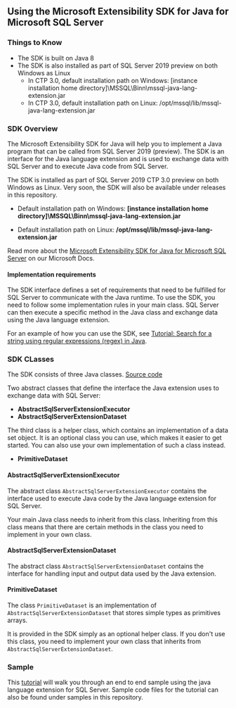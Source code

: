 ## Using the ​Microsoft Extensibility SDK for Java for Microsoft SQL Server​

### Things to Know

* The SDK is built on Java 8
* The SDK is also installed as part of SQL Server 2019 preview on both Windows as Linux
  * In CTP 3.0, default installation path on Windows: [instance installation home directory]\MSSQL\Binn\mssql-java-lang-extension.jar
  * In CTP 3.0, default installation path on Linux: /opt/mssql/lib/mssql-java-lang-extension.jar 

### SDK Overview

The Microsoft Extensibility SDK for Java will help you to implement a Java program that can be called from SQL Server 2019 (preview). The SDK is an interface for the Java language extension and is used to exchange data with SQL Server and to execute Java code from SQL Server.

The SDK is installed as part of SQL Server 2019 CTP 3.0 preview on both Windows as Linux.
Very soon, the SDK will also be available under releases in this repository.

+ Default installation path on Windows: **[instance installation home directory]\MSSQL\Binn\mssql-java-lang-extension.jar**

+ Default installation path on Linux: **/opt/mssql/lib/mssql-java-lang-extension.jar**

Read more about the [​Microsoft Extensibility SDK for Java for Microsoft SQL Server​](https://docs.microsoft.com/en-us/sql/language-extensions/how-to/extensibility-sdk-java-sql-server?view=sqlallproducts-allversions) on our Microsoft Docs.

#### Implementation requirements

The SDK interface defines a set of requirements that need to be fulfilled for SQL Server to communicate with the Java runtime. To use the SDK, you need to follow some implementation rules in your main class. SQL Server can then execute a specific method in the Java class and exchange data using the Java language extension.

For an example of how you can use the SDK, see [Tutorial: Search for a string using regular expressions (regex) in Java](https://docs.microsoft.com/en-us/sql/language-extensions/tutorials/search-for-string-using-regular-expressions-in-java?view=sqlallproducts-allversions).

### SDK CLasses

The SDK consists of three Java classes. [Source code](https://github.com/microsoft/sql-server-language-extensions/tree/master/language-extensions/java/sdk/src/main/java/com/microsoft/sqlserver/javalangextension)

Two abstract classes that define the interface the Java extension uses to exchange data with SQL Server:

- **AbstractSqlServerExtensionExecutor**
- **AbstractSqlServerExtensionDataset**

The third class is a helper class, which contains an implementation of a data set object. It is an optional class you can use, which makes it easier to get started. You can also use your own implementation of such a class instead.

- **PrimitiveDataset**


#### AbstractSqlServerExtensionExecutor

The abstract class `AbstractSqlServerExtensionExecutor` contains the interface used to execute Java code by the Java language extension for SQL Server.

Your main Java class needs to inherit from this class. Inheriting from this class means that there are certain methods in the class you need to implement in your own class.

#### AbstractSqlServerExtensionDataset

The abstract class `AbstractSqlServerExtensionDataset` contains the interface for handling input and output data used by the Java extension.

#### PrimitiveDataset

The class `PrimitiveDataset` is an implementation of `AbstractSqlServerExtensionDataset` that stores simple types as primitives arrays.

It is provided in the SDK simply as an optional helper class. If you don't use this class, you need to implement your own class that inherits from `AbstractSqlServerExtensionDataset`. 

### Sample

This [tutorial](https://docs.microsoft.com/en-us/sql/language-extensions/tutorials/search-for-string-using-regular-expressions-in-java?view=sqlallproducts-allversions) will walk you through an end to end sample using the java language extension for SQL Server. Sample code files for the tutorial can also be found under samples in this repository.

